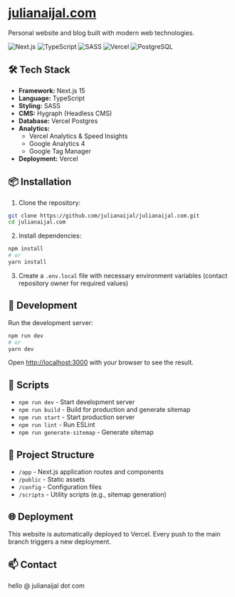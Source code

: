 # [julianaijal.com](https://julianaijal.com/)

Personal website and blog built with modern web technologies.

![Next.js](https://img.shields.io/badge/Next.js-000000?style=for-the-badge&logo=next.js&logoColor=white)
![TypeScript](https://img.shields.io/badge/TypeScript-007ACC?style=for-the-badge&logo=typescript&logoColor=white)
![SASS](https://img.shields.io/badge/Sass-CC6699?style=for-the-badge&logo=sass&logoColor=white)
![Vercel](https://img.shields.io/badge/Vercel-000000?style=for-the-badge&logo=vercel&logoColor=white)
![PostgreSQL](https://img.shields.io/badge/PostgreSQL-316192?style=for-the-badge&logo=postgresql&logoColor=white)

## 🛠️ Tech Stack

- **Framework:** Next.js 15
- **Language:** TypeScript
- **Styling:** SASS
- **CMS:** Hygraph (Headless CMS)
- **Database:** Vercel Postgres
- **Analytics:** 
  - Vercel Analytics & Speed Insights
  - Google Analytics 4
  - Google Tag Manager
- **Deployment:** Vercel

## 📦 Installation

1. Clone the repository:
```bash
git clone https://github.com/julianaijal/julianaijal.com.git
cd julianaijal.com
```

2. Install dependencies:
```bash
npm install
# or
yarn install
```

3. Create a `.env.local` file with necessary environment variables (contact repository owner for required values)

## 🚀 Development

Run the development server:

```bash
npm run dev
# or
yarn dev
```

Open [http://localhost:3000](http://localhost:3000) with your browser to see the result.

## 🔧 Scripts

- `npm run dev` - Start development server
- `npm run build` - Build for production and generate sitemap
- `npm run start` - Start production server
- `npm run lint` - Run ESLint
- `npm run generate-sitemap` - Generate sitemap

## 📝 Project Structure

- `/app` - Next.js application routes and components
- `/public` - Static assets
- `/config` - Configuration files
- `/scripts` - Utility scripts (e.g., sitemap generation)

## 🌐 Deployment

This website is automatically deployed to Vercel. Every push to the main branch triggers a new deployment.

## 📫 Contact

hello @ julianaijal dot com